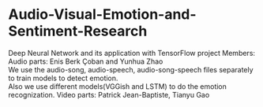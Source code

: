 # Audio-Visual-Emotion-and-Sentiment-Research
Deep Neural Network and its application with TensorFlow project
Members:   
Audio parts: Enis Berk Çoban and Yunhua Zhao   
             We use the audio-song, audio-speech, audio-song-speech files separately to train models to detect emotion.  
             Also we use different models(VGGish and LSTM) to do the emotion recognization.
Video parts: Patrick Jean-Baptiste, Tianyu Gao
             


